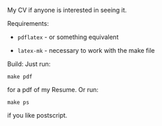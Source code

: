 My CV if anyone is interested in seeing it.

Requirements:

 - `pdflatex` - or something equivalent

 - `latex-mk` - necessary to work with the make file

Build: 
Just run:

	make pdf

for a pdf of my Resume. Or run:

	make ps

if you like postscript. 
